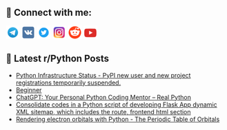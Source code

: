 ## 🔎 Connect with me:
[<img src="https://github.com/bullbesh/bullbesh/blob/main/images/Telegram.png" width="32" height="32" />](https://t.me/bullbesh)
[<img src="https://github.com/bullbesh/bullbesh/blob/main/images/VK.png" width="32" height="32" />](https://vk.com/bullbesh)
[<img src="https://github.com/bullbesh/bullbesh/blob/main/images/Twitter.png" width="32" height="32" />](https://twitter.com/bullbesh1)
[<img src="https://github.com/bullbesh/bullbesh/blob/main/images/Instagram.png" width="32" height="32" />](https://www.instagram.com/bullbesh)
[<img src="https://github.com/bullbesh/bullbesh/blob/main/images/Reddit.png" width="32" height="32" />](https://www.reddit.com/user/bullbesh)
[<img src="https://github.com/bullbesh/bullbesh/blob/main/images/YouTube.png" width="32" height="32" />](https://www.youtube.com/channel/UCtfjRs6uzgq5mfm8S06WTcg)

## 📕 Latest r/Python Posts
<!-- BLOG-POST-LIST:START -->
- [Python Infrastructure Status - PyPI new user and new project registrations temporarily suspended.](https://www.reddit.com/r/Python/comments/13n5o2d/python_infrastructure_status_pypi_new_user_and/)
- [Beginner](https://www.reddit.com/r/Python/comments/13n4d09/beginner/)
- [ChatGPT: Your Personal Python Coding Mentor – Real Python](https://www.reddit.com/r/Python/comments/13n1k00/chatgpt_your_personal_python_coding_mentor_real/)
- [Consolidate codes in a Python script of developing Flask App dynamic XML sitemap, which includes the route, frontend html section](https://www.reddit.com/r/Python/comments/13n1gdc/consolidate_codes_in_a_python_script_of/)
- [Rendering electron orbitals with Python - The Periodic Table of Orbitals](https://www.reddit.com/r/Python/comments/13n1ctr/rendering_electron_orbitals_with_python_the/)
<!-- BLOG-POST-LIST:END -->
